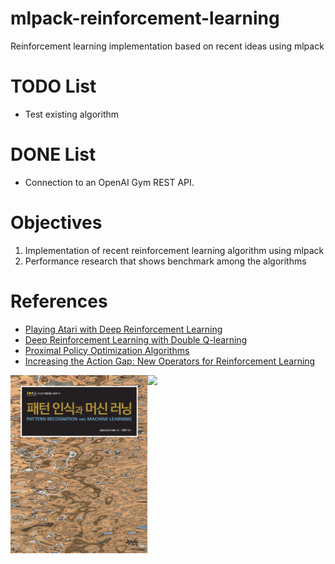 # mlpack-reinforcement-learning
Reinforcement learning implementation based on recent ideas using mlpack

# TODO List
- Test existing algorithm

# DONE List
- Connection to an OpenAI Gym REST API.

# Objectives
1. Implementation of recent reinforcement learning algorithm using mlpack
2. Performance research that shows benchmark among the algorithms

# References
- [Playing Atari with Deep Reinforcement Learning](https://arxiv.org/abs/1312.5602)
- [Deep Reinforcement Learning with Double Q-learning](https://arxiv.org/abs/1509.06461)
- [Proximal Policy Optimization Algorithms](https://arxiv.org/abs/1707.06347)
- [Increasing the Action Gap: New Operators for Reinforcement Learning](https://arxiv.org/abs/1512.04860)

<div>
    <img align="left" img src="images/ml.jpg", width="219">
    <img align="left" img src="images/c++_template", width="219">
</div>
